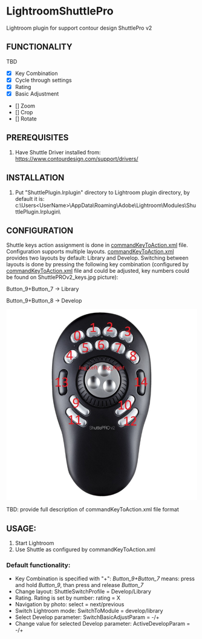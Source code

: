 # LightroomShuttlePro
Lightroom plugin for support contour design ShuttlePro v2

## FUNCTIONALITY

TBD
- [x] Key Combination
- [x] Cycle through settings 
- [x] Rating
- [x] Basic Adjustment
- [] Zoom
- [] Crop
- [] Rotate

## PREREQUISITES
1. Have Shuttle Driver installed from: https://www.contourdesign.com/support/drivers/

## INSTALLATION

1. Put "ShuttlePlugin.lrplugin" directory to Lightroom plugin directory, by default it is: c:\Users\<UserName>\AppData\Roaming\Adobe\Lightroom\Modules\ShuttlePlugin.lrplugin\

## CONFIGURATION

Shuttle keys action assignment is done in [commandKeyToAction.xml](ShuttlePlugin.lrplugin/commandKeyToAction.xml) file.
Configuration supports multiple layouts. [commandKeyToAction.xml](ShuttlePlugin.lrplugin/commandKeyToAction.xml) provides two layouts by default: Library and Develop.
Switching between layouts is done by pressing the following key combination (configured by [commandKeyToAction.xml](ShuttlePlugin.lrplugin/commandKeyToAction.xml) file and could be adjusted, key numbers could be found on ShuttlePROv2_keys.jpg picture): 

Button_9+Button_7 -> Library

Button_9+Button_8 -> Develop

![Key numbers](./ShuttlePROv2_keys.jpg)

TBD: provide full description of commandKeyToAction.xml file format

## USAGE:

1. Start Lightroom
2. Use Shuttle as configured by commandKeyToAction.xml

### Default functionality:
- Key Combination is specified with "+": *Button_9+Button_7* means: press and hold *Button_9*, than press and release *Button_7*
- Change layout: ShuttleSwitchProfile = Develop/Library
- Rating. Rating is set by number: rating = X
- Navigation by photo: select = next/previous
- Switch Lightroom mode: SwitchToModule = develop/library
- Select Develop parameter: SwitchBasicAdjustParam = -/+
- Change value for selected Develop parameter: ActiveDevelopParam = -/+